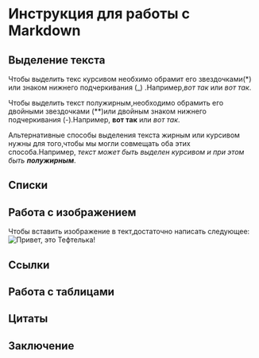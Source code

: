# Инструкция для работы с Markdown

## Выделение текста

Чтобы выделить текс курсивом необхимо обрамит его звездочками(*) или знаком нижнего подчеркивания (_) .Например,*вот так* или _вот так_.

Чтобы выделить текст полужирным,необходимо обрамить его двойными звездочками (**)или двойным знаком нижнего подчеркивания (-).Например, **вот так** или _вот так_.

Альтернативные способы выделения текста жирным или курсивом нужны для того,чтобы мы могли совмещать оба этих способа.Например, _текст может быть выделен курсивом и при этом быть **полужирным**_.

## Списки

## Работа с изображением

Чтобы вставить изображение в тект,достаточно написать следующее:
![Привет, это Тефтелька!](Teftelka.jpg)

## Ссылки

## Работа с таблицами

## Цитаты

## Заключение